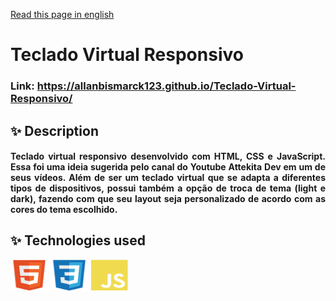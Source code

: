 <a href="README.md" target="_blank">Read this page in english<a/> 

# Teclado Virtual Responsivo

### Link: https://allanbismarck123.github.io/Teclado-Virtual-Responsivo/

## ✨ Description

#### <p align="justify">Teclado virtual responsivo desenvolvido com HTML, CSS e JavaScript. Essa foi uma ideia sugerida pelo canal do Youtube Attekita Dev em um de seus vídeos. Além de ser um teclado virtual que se adapta a diferentes tipos de dispositivos, possui também a opção de troca de tema (light e dark), fazendo com que seu layout seja personalizado de acordo com as cores do tema escolhido.</p>


## ✨ Technologies used
<div style="display: inline_block">
  <img align="center" alt="Allan-HTML" height="50" width="60" src="https://raw.githubusercontent.com/devicons/devicon/master/icons/html5/html5-original.svg">
  <img align="center" alt="Allan-CSS" height="50" width="60" src="https://raw.githubusercontent.com/devicons/devicon/master/icons/css3/css3-original.svg">
  <img align="center" alt="Allan-Js" height="50" width="60" src="https://raw.githubusercontent.com/devicons/devicon/master/icons/javascript/javascript-plain.svg">
</div>

